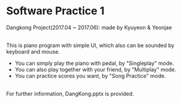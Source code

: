 # Software Practice 1
Dangkong Project(2017.04 ~ 2017.06): made by Kyuyeon & Yeonjae<br><br>

This is piano program with simple UI, which also can be sounded by keyboard and mouse.<br>
- You can simply play the piano with pedal, by "Singleplay" mode.<br>
- You can also play together with your friend, by "Multiplay" mode.<br>
- You can practice scores you want, by "Song Practice" mode.<br><br>

For further information, DangKong.pptx is provided.
